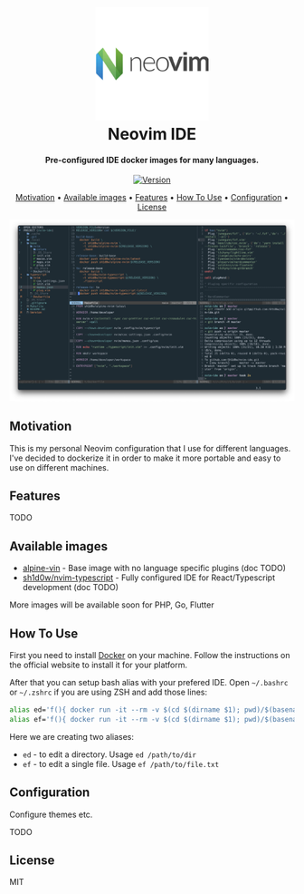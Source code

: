 <h1 align="center">
  <br>
  <a href="https://github.com/Sh1d0w/nvim-ide"><img src="https://github.com/Sh1d0w/nvim-ide/blob/master/images/nvim.png?raw=true" alt="Neovim IDE" width="200"></a>
  <br>
  Neovim IDE 
  <br>
</h1>

<h4 align="center">Pre-configured IDE docker images for many languages.</h4>

<p align="center">
  <a href="https://badge.fury.io/for/gh/Sh1d0w/nvim-ide">
    <img src="https://badge.fury.io/gh/Sh1d0w%2Fnvim-ide.svg"
         alt="Version">
  </a>
</p>

<p align="center">
  <a href="#motivation">Motivation</a> •
  <a href="#available-images">Available images</a> •
  <a href="#features">Features</a> •
  <a href="#how-to-use">How To Use</a> •
  <a href="#configuration">Configuration</a> •
  <a href="#license">License</a>
</p>

![screenshot](https://github.com/Sh1d0w/nvim-ide/blob/master/images/preview.png?raw=true)

## Motivation

This is my personal Neovim configuration that I use for different languages. I've decided to dockerize it in order to make it more portable and easy to use on different machines.

## Features

TODO

## Available images

- [alpine-vin](https://hub.docker.com/repository/docker/sh1d0w/alpine-nvim) - Base image with no language specific plugins (doc TODO)
- [sh1d0w/nvim-typescript](https://hub.docker.com/repository/docker/sh1d0w/nvim-typescript) - Fully configured IDE for React/Typescript development (doc TODO)

More images will be available soon for PHP, Go, Flutter

## How To Use

First you need to install [Docker](https://www.docker.com) on your machine. Follow the instructions on the official website to install it for your platform.

After that you can setup bash alias with your prefered IDE. Open `~/.bashrc` or `~/.zshrc` if you are using ZSH and add those lines:

```bash
alias ed='f(){ docker run -it --rm -v $(cd $(dirname $1); pwd)/$(basename $1):/home/developer/workspace sh1d0w/nvim-typescript; unset -f f; }; f'
alias ef='f(){ docker run -it --rm -v $(cd $(dirname $1); pwd)/$(basename $1):/home/developer/workspace/$(basename $1) sh1d0w/nvim-typescript; unset -f f; }; f'
```

Here we are creating two aliases:

- `ed` - to edit a directory. Usage `ed /path/to/dir`
- `ef` - to edit a single file. Usage `ef /path/to/file.txt`

## Configuration

Configure themes etc.

TODO

## License

MIT
